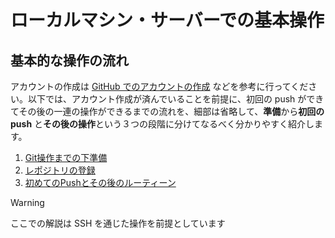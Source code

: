 # ローカルマシン・サーバーでの基本操作

## 基本的な操作の流れ

アカウントの作成は [GitHub でのアカウントの作成](https://docs.github.com/ja/get-started/start-your-journey/creating-an-account-on-github) などを参考に行ってください。以下では、アカウント作成が済んでいることを前提に、初回の push ができてその後の一連の操作ができるまでの流れを、細部は省略して、**準備**から**初回の push** と**その後の操作**という３つの段階に分けてなるべく分かりやすく紹介します。

1. [Git操作までの下準備](https://github.com/DERaC-Global/tag_japan/tree/main/docs/github/localapp/INIT.md)
2. [レポジトリの登録](https://github.com/DERaC-Global/tag_japan/tree/main/docs/github/localapp/INITIAL_COMMIT.md)
3. [初めてのPushとその後のルーティーン](https://github.com/DERaC-Global/tag_japan/tree/main/docs/github/localapp/ROUTINE.md)


>[!WARNING]
>ここでの解説は SSH を通じた操作を前提としています
